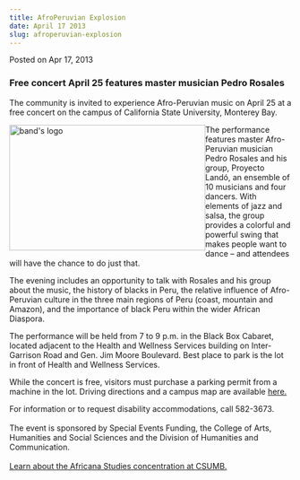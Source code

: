 ```yaml
---
title: AfroPeruvian Explosion
date: April 17 2013
slug: afroperuvian-explosion
---
```





<span class="date">Posted on Apr 17, 2013    </span>
<h3>Free concert April 25 features master musician Pedro
Rosales</h3>
<p>The community is invited to experience Afro-Peruvian music on
April 25 at a free concert on the campus of California State
University, Monterey Bay.</p>
<p><img alt="band&apos;s logo" src="http://news.csumb.edu/sites/default/files/65/attachments/news/images/proyecto_lando.jpg" style="float:left; width:350px; height:224px">The performance
features master Afro-Peruvian musician Pedro Rosales and his group,
Proyecto Land&#xF3;, an ensemble of 10 musicians and four dancers. With
elements of jazz and salsa, the group provides a colorful and
powerful swing that makes people want to dance &#x2013; and attendees will
have the chance to do just that.</img></p>
<p>The evening includes an opportunity to talk with Rosales and his
group about the music, the history of blacks in Peru, the relative
influence of Afro-Peruvian culture in the three main regions of
Peru (coast, mountain and Amazon), and the importance of black Peru
within the wider African Diaspora.</p>
<p>The performance will be held from 7 to 9 p.m. in the Black Box
Cabaret, located adjacent to the Health and Wellness Services
building on Inter-Garrison Road and Gen. Jim Moore Boulevard. Best
place to park is the lot in front of Health and Wellness
Services.</p>
<p>While the concert is free, visitors must purchase a parking
permit from a machine in the lot. Driving directions and a campus
map are available <a href="http://csumb.edu/map" rel="nofollow">here.</a></p>
<p>For information or to request disability accommodations, call
582-3673.<br>
<br>
The event is sponsored by Special Events Funding, the College of
Arts, Humanities and Social Sciences and the Division of Humanities
and Communication.<br>
<br>
<a href="http://hcom.csumb.edu/africana-studies" rel="nofollow">Learn about the Africana Studies concentration at
CSUMB.</a></br></br></br></br></p>





